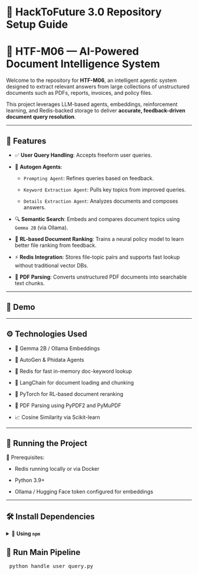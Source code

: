 # 🚀 HackToFuture 3.0 Repository Setup Guide

# 🧠 HTF-M06 — AI-Powered Document Intelligence System

Welcome to the repository for **HTF-M06**, an intelligent agentic system designed to extract relevant answers from large collections of unstructured documents such as PDFs, reports, invoices, and policy files.

This project leverages LLM-based agents, embeddings, reinforcement learning, and Redis-backed storage to deliver **accurate, feedback-driven document query resolution**.

---

## 🚀 Features

- ✅ **User Query Handling**: Accepts freeform user queries.
  
- 🤖 **Autogen Agents**:
  
  - `Prompting Agent`: Refines queries based on feedback.
  
  - `Keyword Extraction Agent`: Pulls key topics from improved queries.
  
  - `Details Extraction Agent`: Analyzes documents and composes answers.
  
- 🔍 **Semantic Search**: Embeds and compares document topics using `Gemma 2B` (via Ollama).
  
- 🧠 **RL-based Document Ranking**: Trains a neural policy model to learn better file ranking from feedback.
  
- ⚡ **Redis Integration**: Stores file-topic pairs and supports fast lookup without traditional vector DBs.
  
- 📄 **PDF Parsing**: Converts unstructured PDF documents into searchable text chunks.

---

## 🎥 Demo

---

## ⚙️ Technologies Used

- 🧠 Gemma 2B / Ollama Embeddings

- 🤖 AutoGen & Phidata Agents

- 🔴 Redis for fast in-memory doc-keyword lookup

- 🧾 LangChain for document loading and chunking

- 🎯 PyTorch for RL-based document reranking

- 📄 PDF Parsing using PyPDF2 and PyMuPDF

- 📈 Cosine Similarity via Scikit-learn

---

## 🧪 Running the Project

🔧 Prerequisites:

- Redis running locally or via Docker

- Python 3.9+

- Ollama / Hugging Face token configured for embeddings

---

## 🛠 Install Dependencies

<details> <summary>🔧 <b>Using <code>npm</code></b></summary>
bash
Copy
Edit
npm i @shivasankaran18/stackd
npx stackd init
</details> 

## 🚀 Run Main Pipeline

<pre> python handle_user_query.py </pre>




